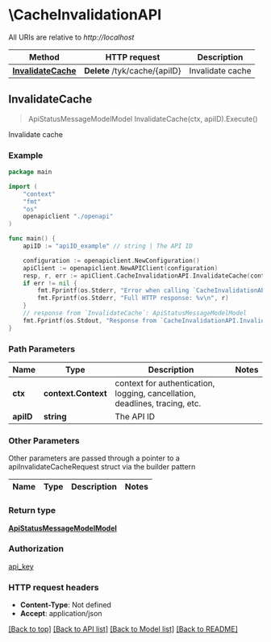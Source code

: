 # \CacheInvalidationAPI

All URIs are relative to *http://localhost*

Method | HTTP request | Description
------------- | ------------- | -------------
[**InvalidateCache**](CacheInvalidationAPI.md#InvalidateCache) | **Delete** /tyk/cache/{apiID} | Invalidate cache



## InvalidateCache

> ApiStatusMessageModelModel InvalidateCache(ctx, apiID).Execute()

Invalidate cache



### Example

```go
package main

import (
    "context"
    "fmt"
    "os"
    openapiclient "./openapi"
)

func main() {
    apiID := "apiID_example" // string | The API ID

    configuration := openapiclient.NewConfiguration()
    apiClient := openapiclient.NewAPIClient(configuration)
    resp, r, err := apiClient.CacheInvalidationAPI.InvalidateCache(context.Background(), apiID).Execute()
    if err != nil {
        fmt.Fprintf(os.Stderr, "Error when calling `CacheInvalidationAPI.InvalidateCache``: %v\n", err)
        fmt.Fprintf(os.Stderr, "Full HTTP response: %v\n", r)
    }
    // response from `InvalidateCache`: ApiStatusMessageModelModel
    fmt.Fprintf(os.Stdout, "Response from `CacheInvalidationAPI.InvalidateCache`: %v\n", resp)
}
```

### Path Parameters


Name | Type | Description  | Notes
------------- | ------------- | ------------- | -------------
**ctx** | **context.Context** | context for authentication, logging, cancellation, deadlines, tracing, etc.
**apiID** | **string** | The API ID | 

### Other Parameters

Other parameters are passed through a pointer to a apiInvalidateCacheRequest struct via the builder pattern


Name | Type | Description  | Notes
------------- | ------------- | ------------- | -------------


### Return type

[**ApiStatusMessageModelModel**](ApiStatusMessageModel.md)

### Authorization

[api_key](../README.md#api_key)

### HTTP request headers

- **Content-Type**: Not defined
- **Accept**: application/json

[[Back to top]](#) [[Back to API list]](../README.md#documentation-for-api-endpoints)
[[Back to Model list]](../README.md#documentation-for-models)
[[Back to README]](../README.md)


